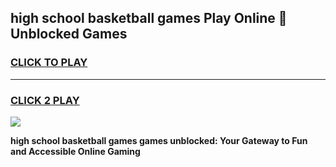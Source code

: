 
## high school basketball games Play Online 👋 Unblocked Games
<h3>
<a href="https://news.freeplayer.one?title=high_school_basketball_games&ref=17GH">CLICK TO PLAY</a></h3>
<hr>

<h3>
<a href="https://news.freeplayer.one?title=high_school_basketball_games&ref=17GH">CLICK 2 PLAY</a>
  
</h3>

<a href="https://news.freeplayer.one?title=high_school_basketball_games&ref=17GH/"><img src="https://clearcache.store/games.png"></a>


**high school basketball games games unblocked: Your Gateway to Fun and Accessible Online Gaming**
